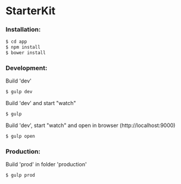 # StarterKit
### Installation:
```sh
$ cd app
$ npm install
$ bower install
```
### Development:

Build 'dev'
```sh
$ gulp dev
```

Build 'dev' and start "watch"
```sh
$ gulp
```

Build 'dev', start "watch" and open in browser (http://localhost:9000)
```sh
$ gulp open
```

### Production:
Build 'prod' in folder 'production'
```sh
$ gulp prod
```